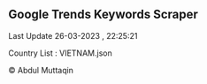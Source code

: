 

## Google Trends Keywords Scraper 
 
Last Update 26-03-2023 , 22:25:21

Country List :
VIETNAM.json



© Abdul Muttaqin 
